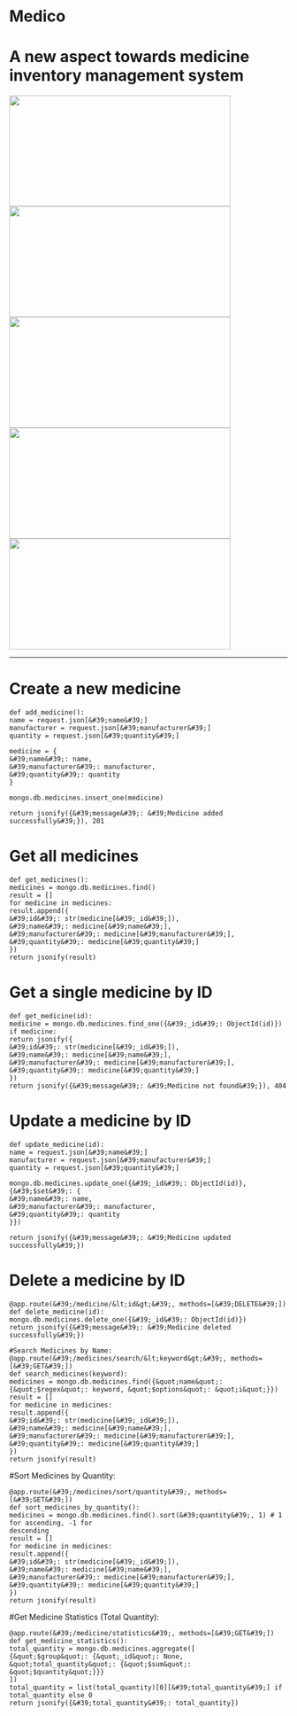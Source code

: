 # Medico 
# A new aspect towards medicine inventory management system

   

<div> <img src="https://github.com/tech-jamara/PharmacyManagementSystem/blob/main/screenshot/Admin%20Login.png" width="400" height="200" />
<img src="https://github.com/tech-jamara/PharmacyManagementSystem/blob/main/screenshot/Pharmacist.png" width="400" height="200" />
</div>
<div> <img src="https://github.com/tech-jamara/PharmacyManagementSystem/blob/main/screenshot/Doctor%20Login.png" width="400" height="200" />
<img src="https://github.com/tech-jamara/PharmacyManagementSystem/blob/main/screenshot/Receptionist%20Login.png" width="400" height="200" />
    <img src="https://github.com/tech-jamara/PharmacyManagementSystem/blob/main/screenshot/Patient%20login.png" width="400" height="200" />
</div>

--------------------------------------------------------------------------------------
# Create a new medicine
```@app.route(&#39;/medicine&#39;, methods=[&#39;POST&#39;])
def add_medicine():
name = request.json[&#39;name&#39;]
manufacturer = request.json[&#39;manufacturer&#39;]
quantity = request.json[&#39;quantity&#39;]

medicine = {
&#39;name&#39;: name,
&#39;manufacturer&#39;: manufacturer,
&#39;quantity&#39;: quantity
}

mongo.db.medicines.insert_one(medicine)

return jsonify({&#39;message&#39;: &#39;Medicine added successfully&#39;}), 201
```

# Get all medicines
```@app.route(&#39;/medicines&#39;, methods=[&#39;GET&#39;])
def get_medicines():
medicines = mongo.db.medicines.find()
result = []
for medicine in medicines:
result.append({
&#39;id&#39;: str(medicine[&#39;_id&#39;]),
&#39;name&#39;: medicine[&#39;name&#39;],
&#39;manufacturer&#39;: medicine[&#39;manufacturer&#39;],
&#39;quantity&#39;: medicine[&#39;quantity&#39;]
})
return jsonify(result)
```

# Get a single medicine by ID
```@app.route(&#39;/medicine/&lt;id&gt;&#39;, methods=[&#39;GET&#39;])
def get_medicine(id):
medicine = mongo.db.medicines.find_one({&#39;_id&#39;: ObjectId(id)})
if medicine:
return jsonify({
&#39;id&#39;: str(medicine[&#39;_id&#39;]),
&#39;name&#39;: medicine[&#39;name&#39;],
&#39;manufacturer&#39;: medicine[&#39;manufacturer&#39;],
&#39;quantity&#39;: medicine[&#39;quantity&#39;]
})
return jsonify({&#39;message&#39;: &#39;Medicine not found&#39;}), 404
```

# Update a medicine by ID
```@app.route(&#39;/medicine/&lt;id&gt;&#39;, methods=[&#39;PUT&#39;])
def update_medicine(id):
name = request.json[&#39;name&#39;]
manufacturer = request.json[&#39;manufacturer&#39;]
quantity = request.json[&#39;quantity&#39;]

mongo.db.medicines.update_one({&#39;_id&#39;: ObjectId(id)}, {&#39;$set&#39;: {
&#39;name&#39;: name,
&#39;manufacturer&#39;: manufacturer,
&#39;quantity&#39;: quantity
}})

return jsonify({&#39;message&#39;: &#39;Medicine updated successfully&#39;})
```

# Delete a medicine by ID
```
@app.route(&#39;/medicine/&lt;id&gt;&#39;, methods=[&#39;DELETE&#39;])
def delete_medicine(id):
mongo.db.medicines.delete_one({&#39;_id&#39;: ObjectId(id)})
return jsonify({&#39;message&#39;: &#39;Medicine deleted successfully&#39;})

#Search Medicines by Name:
@app.route(&#39;/medicines/search/&lt;keyword&gt;&#39;, methods=[&#39;GET&#39;])
def search_medicines(keyword):
medicines = mongo.db.medicines.find({&quot;name&quot;: {&quot;$regex&quot;: keyword, &quot;$options&quot;: &quot;i&quot;}})
result = []
for medicine in medicines:
result.append({
&#39;id&#39;: str(medicine[&#39;_id&#39;]),
&#39;name&#39;: medicine[&#39;name&#39;],
&#39;manufacturer&#39;: medicine[&#39;manufacturer&#39;],
&#39;quantity&#39;: medicine[&#39;quantity&#39;]
})
return jsonify(result)
```

#Sort Medicines by Quantity:
```
@app.route(&#39;/medicines/sort/quantity&#39;, methods=[&#39;GET&#39;])
def sort_medicines_by_quantity():
medicines = mongo.db.medicines.find().sort(&#39;quantity&#39;, 1) # 1 for ascending, -1 for
descending
result = []
for medicine in medicines:
result.append({
&#39;id&#39;: str(medicine[&#39;_id&#39;]),
&#39;name&#39;: medicine[&#39;name&#39;],
&#39;manufacturer&#39;: medicine[&#39;manufacturer&#39;],
&#39;quantity&#39;: medicine[&#39;quantity&#39;]
})
return jsonify(result)
```

#Get Medicine Statistics (Total Quantity):
```
@app.route(&#39;/medicine/statistics&#39;, methods=[&#39;GET&#39;])
def get_medicine_statistics():
total_quantity = mongo.db.medicines.aggregate([
{&quot;$group&quot;: {&quot;_id&quot;: None, &quot;total_quantity&quot;: {&quot;$sum&quot;: &quot;$quantity&quot;}}}
])
total_quantity = list(total_quantity)[0][&#39;total_quantity&#39;] if total_quantity else 0
return jsonify({&#39;total_quantity&#39;: total_quantity})
```










